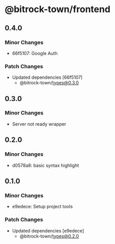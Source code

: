 # @bitrock-town/frontend

## 0.4.0

### Minor Changes

- 66f5107: Google Auth

### Patch Changes

- Updated dependencies [66f5107]
  - @bitrock-town/types@0.3.0

## 0.3.0

### Minor Changes

- Server not ready wrapper

## 0.2.0

### Minor Changes

- d0578a8: basic syntax highlight

## 0.1.0

### Minor Changes

- e9edece: Setup project tools

### Patch Changes

- Updated dependencies [e9edece]
  - @bitrock-town/types@0.2.0
